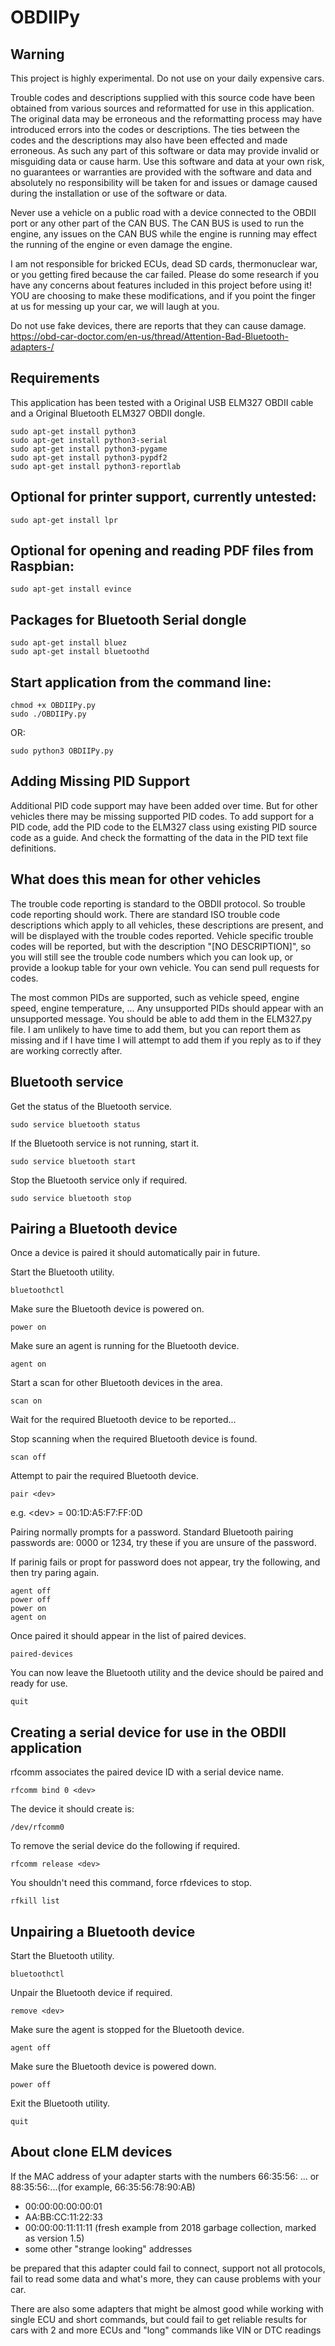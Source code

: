 # OBDIIPy
## Warning
This project is highly experimental. Do not use on your daily expensive cars.

Trouble codes and descriptions supplied with this source code have
been obtained from various sources and reformatted for use in this
application. The original data may be erroneous and the reformatting
process may have introduced errors into the codes or descriptions. The ties
between the codes and the descriptions may also have been effected and
made erroneous. As such any part of this software or data may provide
invalid or misguiding data or cause harm. Use this software and data at
your own risk, no guarantees or warranties are provided with the software
and data and absolutely no responsibility will be taken for and issues or
damage caused during the installation or use of the software or data.

Never use a vehicle on a public road with a device connected to the OBDII
port or any other part of the CAN BUS. The CAN BUS is used to run the engine,
any issues on the CAN BUS while the engine is running may effect the running
of the engine or even damage the engine. 

I am not responsible for bricked ECUs, dead SD cards, thermonuclear war, 
or you getting fired because the car failed. Please do some research if you 
have any concerns about features included in this project before using it! 
YOU are choosing to make these modifications, and if you point the finger at us 
for messing up your car, we will laugh at you.

Do not use fake devices, there are reports that they can cause damage.
https://obd-car-doctor.com/en-us/thread/Attention-Bad-Bluetooth-adapters-/

## Requirements
This application has been tested with a Original USB ELM327 OBDII cable and a Original
Bluetooth ELM327 OBDII dongle.

```
sudo apt-get install python3
sudo apt-get install python3-serial
sudo apt-get install python3-pygame
sudo apt-get install python3-pypdf2
sudo apt-get install python3-reportlab
```

## Optional for printer support, currently untested:
```
sudo apt-get install lpr
```

## Optional for opening and reading PDF files from Raspbian:
```
sudo apt-get install evince
```
## Packages for Bluetooth Serial dongle
```
sudo apt-get install bluez
sudo apt-get install bluetoothd
```

## Start application from the command line:
```
chmod +x OBDIIPy.py
sudo ./OBDIIPy.py
```
OR:
```
sudo python3 OBDIIPy.py
```

## Adding Missing PID Support
Additional PID code support may have been added over time. But
for other vehicles there may be missing supported PID codes. To add support
for a PID code, add the PID code to the ELM327 class using existing PID source
code as a guide. And check the formatting of the data in the PID text file
definitions.

## What does this mean for other vehicles

The trouble code reporting is standard to the OBDII protocol. So trouble code
reporting should work. There are standard ISO trouble code descriptions which
apply to all vehicles, these descriptions are present, and will be displayed
with the trouble codes reported. Vehicle specific trouble codes will be
reported, but with the description "[NO DESCRIPTION]", so you will still see
the trouble code numbers which you can look up, or provide a lookup table for
your own vehicle. You can send pull requests for codes.

The most common PIDs are supported, such as vehicle speed, engine speed, engine
temperature, ... Any unsupported PIDs should appear with an unsupported message.
You should be able to add them in the ELM327.py file. I am unlikely to have
time to add them, but you can report them as missing and if I have time I will
attempt to add them if you reply as to if they are working correctly after.

## Bluetooth service
Get the status of the Bluetooth service.
```
sudo service bluetooth status
```

If the Bluetooth service is not running, start it.
```
sudo service bluetooth start
```

Stop the Bluetooth service only if required.
```
sudo service bluetooth stop
```

## Pairing a Bluetooth device
Once a device is paired it should automatically pair in future.


Start the Bluetooth utility.
```
bluetoothctl
```

Make sure the Bluetooth device is powered on.
```
power on
```

Make sure an agent is running for the Bluetooth device.
```
agent on
```

Start a scan for other Bluetooth devices in the area.
```
scan on
```

Wait for the required Bluetooth device to be reported...

Stop scanning when the required Bluetooth device is found.
```
scan off
```

Attempt to pair the required Bluetooth device.
```
pair <dev>
```
e.g. \<dev> = 00:1D:A5:F7:FF:0D

Pairing normally prompts for a password. Standard Bluetooth pairing passwords
are: 0000 or 1234, try these if you are unsure of the password.

If parinig fails or propt for password does not appear, try the following, and
then try paring again.
```
agent off
power off
power on
agent on
```

Once paired it should appear in the list of paired devices.
```
paired-devices
```

You can now leave the Bluetooth utility and the device should be paired and
ready for use.
```
quit
```

## Creating a serial device for use in the OBDII application

rfcomm associates the paired device ID with a serial device name.
```
rfcomm bind 0 <dev>
```

The device it should create is:
```
/dev/rfcomm0
```

To remove the serial device do the following if required.
```
rfcomm release <dev>
```

You shouldn't need this command, force rfdevices to stop.
```
rfkill list
```

## Unpairing a Bluetooth device

Start the Bluetooth utility.
```
bluetoothctl
```

Unpair the Bluetooth device if required.
```
remove <dev>
```

Make sure the agent is stopped for the Bluetooth device.
```
agent off
```

Make sure the Bluetooth device is powered down.
```
power off
```
Exit the Bluetooth utility.
```
quit
```

## About clone ELM devices

If the MAC address of your adapter starts with the numbers 66:35:56: ...  or 88:35:56:...(for example, 66:35:56:78:90:AB)
 
* 00:00:00:00:00:01
* AA:BB:CC:11:22:33
* 00:00:00:11:11:11 (fresh example from 2018 garbage collection, marked as version 1.5)
* some other "strange looking" addresses

be prepared that this adapter could fail to connect, support not all protocols, fail to 
read some data and what's more, they can cause problems with your car.

There are also some adapters that might be almost good while working with single ECU and 
short commands, but could fail to get reliable results for cars with 2 and more ECUs and 
"long" commands like VIN or DTC readings